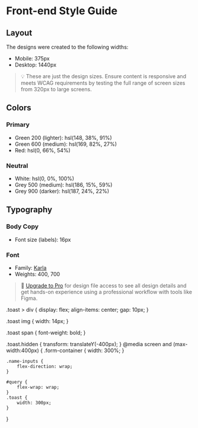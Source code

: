 # Front-end Style Guide

## Layout

The designs were created to the following widths:

- Mobile: 375px
- Desktop: 1440px

> 💡 These are just the design sizes. Ensure content is responsive and meets WCAG requirements by testing the full range of screen sizes from 320px to large screens.

## Colors

### Primary

- Green 200 (lighter): hsl(148, 38%, 91%)
- Green 600 (medium): hsl(169, 82%, 27%)
- Red: hsl(0, 66%, 54%)

### Neutral

- White: hsl(0, 0%, 100%)
- Grey 500 (medium): hsl(186, 15%, 59%)
- Grey 900 (darker): hsl(187, 24%, 22%)

## Typography

### Body Copy

- Font size (labels): 16px

### Font

- Family: [Karla](https://fonts.google.com/specimen/Karla)
- Weights: 400, 700

> 💎 [Upgrade to Pro](https://www.frontendmentor.io/pro?ref=style-guide) for design file access to see all design details and get hands-on experience using a professional workflow with tools like Figma.




.toast > div {
    display: flex;
    align-items: center;
    gap: 10px;
}

.toast img {
    width: 14px;
}

.toast span {
    font-weight: bold;
}

.toast.hidden {
    transform: translateY(-400px);
}
@media screen and (max-width:400px) {
    .form-container {
        width: 300%;
    }

    .name-inputs {
        flex-direction: wrap;
    }

    #query {
        flex-wrap: wrap;
    }
    .toast {
        width: 300px;
    }
}